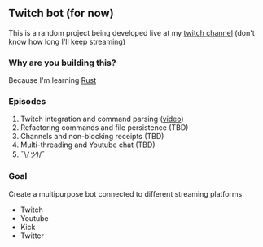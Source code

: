 ## Twitch bot (for now)

This is a random project being developed live at my [twitch channel](https://twitch.tv/zartisimo) (don't know
how long I'll keep streaming)

### Why are you building this?

Because I'm learning [Rust](https://www.rust-lang.org/)

### Episodes

1. Twitch integration and command parsing ([video](https://www.twitch.tv/videos/2014622800))
2. Refactoring commands and file persistence (TBD)
3. Channels and non-blocking receipts (TBD)
4. Multi-threading and Youtube chat (TBD)
5. ¯\\_(ツ)_/¯

### Goal

Create a multipurpose bot connected to different streaming platforms:

- Twitch
- Youtube
- Kick
- Twitter
